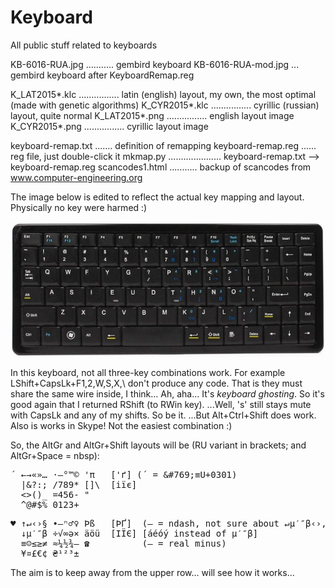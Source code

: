 # Keyboard
All public stuff related to keyboards

KB-6016-RUA.jpg ........... gembird keyboard
KB-6016-RUA-mod.jpg ... gembird keyboard after KeyboardRemap.reg

K_LAT2015*.klc ................ latin (english) layout, my own, the most optimal (made with genetic algorithms)
K_CYR2015*.klc ................ cyrillic (russian) layout, quite normal
K_LAT2015*.png ................ english layout image
K_CYR2015*.png ................ cyrillic layout image

keyboard-remap.txt ....... definition of remapping
keyboard-remap.reg ...... reg file, just double-click it
mkmap.py ..................... keyboard-remap.txt --> keyboard-remap.reg
scancodes1.html ........... backup of scancodes from www.computer-engineering.org

The image below is edited to reflect the actual key mapping and layout. Physically no key were harmed :)

![KB-6016-RUA-modified](https://github.com/georgiy-pruss/Keyboard/blob/master/KB-6016-RUA-mod.jpg)

In this keyboard, not all three-key combinations work. For example LShift+CapsLk+F1,2,W,S,X,\\ don't produce any code. That is they must share the same wire inside, I think... Ah, aha... It's _keyboard ghosting_. So it's good again that I returned RShift (to RWin key). ...Well, 's' still stays mute with CapsLk and any of my shifts. So be it. ...But Alt+Ctrl+Shift does work. Also is works in Skype! Not the easiest combination :)

So, the AltGr and AltGr+Shift layouts will be (RU variant in brackets; and AltGr+Space = nbsp):

<pre>´ ←→«»… ·—°™© 'π   ['ґ] (´ = &amp;#769;≡U+0301)
  |&?:; /789* []\  [іїє]
  <>()_ =456- "
  ^@#$% 0123+</pre>

<pre>♥ ↑↵‹›§ •–ⁿ♂♀ Þß   [ÞҐ]  (– = ndash, not sure about ↵µ′″β‹›, not so important...)
  ↓µ′″β ÷√∞ə× äöü  [ІЇЄ] [áéóý instead of µ′″β]
  ≡☺≤≥≠ ≈¼½¾– ☎          (– = real minus)
  ¥¤£€¢ ₴¹²³±</pre>

<!-- !,. good as is, ~`{}\[] no need in RU, șțăâîȘȚĂÂÎ ÄÖÜ ÁÓÉ ўЎ -->

The aim is to keep away from the upper row... will see how it works...

